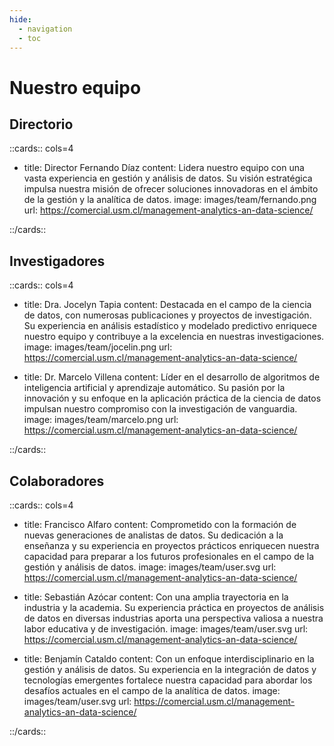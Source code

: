 ```yaml
---
hide:
  - navigation
  - toc
---
```


# Nuestro equipo

## Directorio 

::cards:: cols=4

- title: Director Fernando Díaz
  content: Lidera nuestro equipo con una vasta experiencia en gestión y análisis de datos. Su visión estratégica impulsa nuestra misión de ofrecer soluciones innovadoras en el ámbito de la gestión y la analítica de datos.
  image: images/team/fernando.png 
  url: https://comercial.usm.cl/management-analytics-an-data-science/

  
::/cards::

## Investigadores

::cards:: cols=4

- title: Dra. Jocelyn Tapia
  content: Destacada en el campo de la ciencia de datos, con numerosas publicaciones y proyectos de investigación. Su experiencia en análisis estadístico y modelado predictivo enriquece nuestro equipo y contribuye a la excelencia en nuestras investigaciones.
  image: images/team/jocelin.png
  url: https://comercial.usm.cl/management-analytics-an-data-science/


- title: Dr. Marcelo Villena
  content: Líder en el desarrollo de algoritmos de inteligencia artificial y aprendizaje automático. Su pasión por la innovación y su enfoque en la aplicación práctica de la ciencia de datos impulsan nuestro compromiso con la investigación de vanguardia.
  image: images/team/marcelo.png
  url: https://comercial.usm.cl/management-analytics-an-data-science/


::/cards::

## Colaboradores

::cards:: cols=4

- title: Francisco Alfaro
  content: Comprometido con la formación de nuevas generaciones de analistas de datos. Su dedicación a la enseñanza y su experiencia en proyectos prácticos enriquecen nuestra capacidad para preparar a los futuros profesionales en el campo de la gestión y análisis de datos.
  image: images/team/user.svg
  url: https://comercial.usm.cl/management-analytics-an-data-science/


- title: Sebastián Azócar
  content: Con una amplia trayectoria en la industria y la academia. Su experiencia práctica en proyectos de análisis de datos en diversas industrias aporta una perspectiva valiosa a nuestra labor educativa y de investigación.
  image: images/team/user.svg
  url: https://comercial.usm.cl/management-analytics-an-data-science/

- title: Benjamín Cataldo
  content: Con un enfoque interdisciplinario en la gestión y análisis de datos. Su experiencia en la integración de datos y tecnologías emergentes fortalece nuestra capacidad para abordar los desafíos actuales en el campo de la analítica de datos.
  image: images/team/user.svg
  url: https://comercial.usm.cl/management-analytics-an-data-science/

::/cards::
